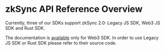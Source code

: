 # zkSync API Reference Overview

Currently, three of our SDKs support zkSync 2.0: Legacy JS SDK, Web3 JS SDK and Rust SDK. 

The documentation is [available](./sdk/js) only for Web3 SDK. In order to use Legacy JS SDK or Rust SDK please refer to their source code.

